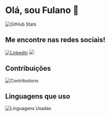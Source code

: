# Olá, sou Fulano 👋

![GitHub Stats](https://github-readme-stats.vercel.app/api?username=patife1&show_icons=true&count_private=true&hide=prs&hide_title=true)

## Me encontre nas redes sociais!

[![LinkedIn](https://img.shields.io/badge/LinkedIn-0A66C2?logo=linkedin&logoColor=white)](https://www.linkedin.com/in/fulano/)
<a href="mailto:santosizabelly6@gmail.com">
<img src="https://img.shields.io/badge/Gmail-D14836?style=for-the-badge&logo=gmail&logoColor=white"/>
</a>

## Contribuições

![Contributions](https://github-contribution-grid-sigma-five.vercel.app/api/?username=patife1)

## Linguagens que uso

![Linguagens Usadas](https://github-readme-stats.vercel.app/api/top-langs/?username=patife1&layout=compact)



